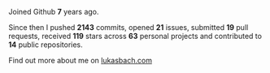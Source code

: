 Joined Github **7** years ago.

Since then I pushed **2143** commits, opened **21** issues, submitted **19** pull requests, received **119** stars across **63** personal projects and contributed to **14** public repositories.

Find out more about me on [lukasbach.com](https://lukasbach.com)

